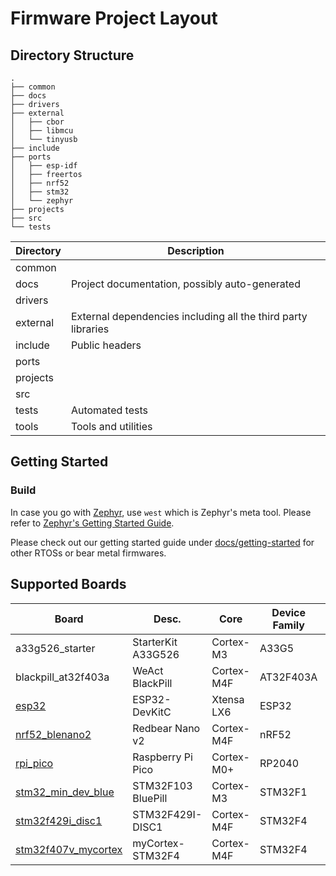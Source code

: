 # Firmware Project Layout

## Directory Structure

```shell
.
├── common
├── docs
├── drivers
├── external
│   ├── cbor
│   ├── libmcu
│   └── tinyusb
├── include
├── ports
│   ├── esp-idf
│   ├── freertos
│   ├── nrf52
│   ├── stm32
│   └── zephyr
├── projects
├── src
└── tests
```

| Directory | Description                                                   |
| --------- | -----------                                                   |
| common    |                                                               |
| docs      | Project documentation, possibly auto-generated                |
| drivers   |                                                               |
| external  | External dependencies including all the third party libraries |
| include   | Public headers                                                |
| ports     |                                                               |
| projects  |                                                               |
| src       |                                                               |
| tests     | Automated tests                                               |
| tools     | Tools and utilities                                           |

## Getting Started
### Build
In case you go with [Zephyr](https://zephyrproject.org/), use `west` which is
Zephyr's meta tool. Please refer to [Zephyr's Getting Started
Guide](https://docs.zephyrproject.org/latest/develop/getting_started/index.html).

Please check out our getting started guide under
[docs/getting-started](docs/getting-started) for other RTOSs or bear metal
firmwares.

## Supported Boards

| Board                                                | Desc.              | Core       | Device Family | Manufacturer | Note        |
| ---------------------------------------------------- | ------------------ | ---------- | ------------- | ------------ | ----------- |
| a33g526_starter                                      | StarterKit A33G526 | Cortex-M3  | A33G5         | ABOV         | In progress |
| blackpill_at32f403a                                  | WeAct BlackPill    | Cortex-M4F | AT32F403A     | Artery       | In progress |
| [esp32](docs/getting-started/esp32.md)               | ESP32-DevKitC      | Xtensa LX6 | ESP32         | Espressif    |             |
| [nrf52_blenano2](docs/getting-started/nrf52.md)      | Redbear Nano v2    | Cortex-M4F | nRF52         | Nordic       | In progress |
| [rpi_pico](docs/getting-started/rpi.md)              | Raspberry Pi Pico  | Cortex-M0+ | RP2040        | Raspberry Pi | In progress |
| [stm32_min_dev_blue](docs/getting-started/stm32.md)  | STM32F103 BluePill | Cortex-M3  | STM32F1       | ST           |             |
| [stm32f429i_disc1](docs/getting-started/stm32.md)    | STM32F429I-DISC1   | Cortex-M4F | STM32F4       | ST           | In progress |
| [stm32f407v_mycortex](docs/getting-started/stm32.md) | myCortex-STM32F4   | Cortex-M4F | STM32F4       | ST           | In progress |
